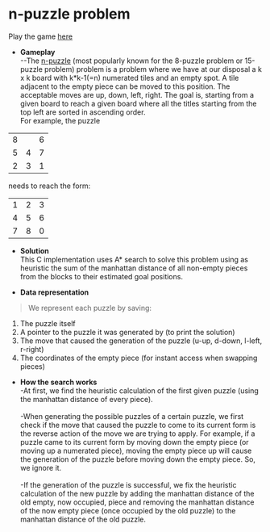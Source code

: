 # n-puzzle problem
Play the game [here](https://www.artbylogic.com/puzzles/numSlider/numberShuffle.htm)
* **Gameplay**<br/>
--The [n-puzzle](https://en.wikipedia.org/wiki/15_puzzle) (most popularly known for the 8-puzzle problem or 15-puzzle problem) problem is a problem where we have at our disposal a k x k board with k*k-1(=n) numerated tiles and an empty spot. A tile adjacent to the empty piece can be moved to this position. The acceptable moves are up, down, left, right. The goal is, starting from a given board to reach a given board where all the titles starting from the top left are sorted in ascending order. <br/>
For example, the puzzle <br/>
<table>
  <tr>
  <td>8</td> <td> </td> <td>6</td>
  </tr>
  <tr>
    <td>5</td> <td>4</td> <td>7</td>
  </tr>
  <tr>
    <td>2</td> <td>3</td> <td>1</td>
  </tr>
</table>
needs to reach the form:<br/>
<table>
  <tr>
  <td>1</td> <td>2</td> <td>3</td>
  </tr>
  <tr>
    <td>4</td> <td>5</td> <td>6</td>
  </tr>
  <tr>
    <td>7</td> <td>8</td> <td>0</td>
  </tr>
</table>

* **Solution** <br/>
This C implementation uses A* search to solve this problem using as heuristic the sum of the manhattan distance of all non-empty pieces from the blocks to their estimated goal positions.

* **Data representation** <br/>
> We represent each puzzle by saving:
1. The puzzle itself<br/>
2. A pointer to the puzzle it was generated by (to print the solution)<br/>
3. The move that caused the generation of the puzzle (u-up, d-down, l-left, r-right)<br/>
4. The coordinates of the empty piece (for instant access when swapping pieces)<br/>

* **How the search works** <br/>
-At first, we find the heuristic calculation of the first given puzzle (using the manhattan distance of every piece). <br/><br/>
-When generating  the possible puzzles of a certain puzzle, we first check if the move that caused the puzzle to come to its current form is the reverse action of the move we are trying to apply. For example, if a puzzle came to its current form by moving down the empty piece (or moving up a numerated piece), moving the empty piece up will cause the generation of the puzzle before moving down the empty piece. So, we ignore it. <br/><br/>
-If the generation of the puzzle is successful, we fix the heuristic calculation of the new puzzle by adding the manhattan distance of the old empty, now occupied, piece and removing the manhattan distance of the now empty piece (once occupied by the old puzzle) to the manhattan distance of the old puzzle.
